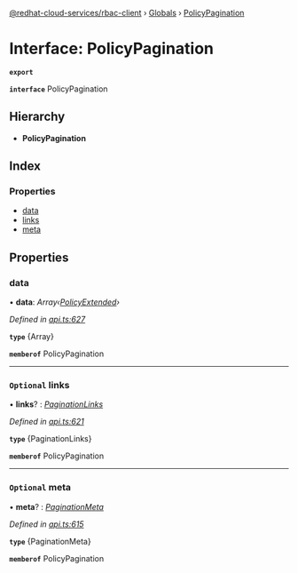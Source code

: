 [@redhat-cloud-services/rbac-client](../README.md) › [Globals](../globals.md) › [PolicyPagination](policypagination.md)

# Interface: PolicyPagination

**`export`** 

**`interface`** PolicyPagination

## Hierarchy

* **PolicyPagination**

## Index

### Properties

* [data](policypagination.md#data)
* [links](policypagination.md#optional-links)
* [meta](policypagination.md#optional-meta)

## Properties

###  data

• **data**: *Array‹[PolicyExtended](policyextended.md)›*

*Defined in [api.ts:627](https://github.com/RedHatInsights/javascript-clients/blob/master/packages/rbac/api.ts#L627)*

**`type`** {Array<PolicyExtended>}

**`memberof`** PolicyPagination

___

### `Optional` links

• **links**? : *[PaginationLinks](paginationlinks.md)*

*Defined in [api.ts:621](https://github.com/RedHatInsights/javascript-clients/blob/master/packages/rbac/api.ts#L621)*

**`type`** {PaginationLinks}

**`memberof`** PolicyPagination

___

### `Optional` meta

• **meta**? : *[PaginationMeta](paginationmeta.md)*

*Defined in [api.ts:615](https://github.com/RedHatInsights/javascript-clients/blob/master/packages/rbac/api.ts#L615)*

**`type`** {PaginationMeta}

**`memberof`** PolicyPagination
